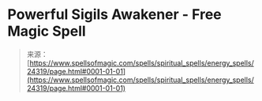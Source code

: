 <!--yml

category: 未分类

date: 2024-06-12 19:10:09

-->

# Powerful Sigils Awakener - Free Magic Spell

> 来源：[https://www.spellsofmagic.com/spells/spiritual_spells/energy_spells/24319/page.html#0001-01-01](https://www.spellsofmagic.com/spells/spiritual_spells/energy_spells/24319/page.html#0001-01-01)
